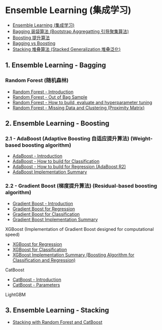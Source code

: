 # Ensemble Learning (集成学习)
  * [Ensemble Learning (集成学习)](https://github.com/yangshiteng/StatQuest-Study-Notes/blob/main/Notes/Ensemble%20Learning.md)
  * [Bagging 装袋算法 (Bootstrap Aggregatting 引导聚集算法)](https://github.com/yangshiteng/StatQuest-Study-Notes/blob/main/Notes/Bagging.md)
  * [Boosting 提升算法](https://github.com/yangshiteng/StatQuest-Study-Notes/blob/main/Notes/Boosting.md)
  * [Bagging vs Boosting](https://github.com/yangshiteng/StatQuest-Study-Notes/blob/main/Notes/Bagging%20vs%20Boosting.md)
  * [Stacking 堆叠算法 (Stacked Generalization 堆叠泛化)](https://github.com/yangshiteng/StatQuest-Study-Notes/blob/main/Notes/stacking.md)

## 1. Ensemble Learning - Bagging

### Random Forest (随机森林)
  * [Random Forest - Introduction](https://github.com/yangshiteng/StatQuest-Study-Notes/blob/main/Notes/Random%20Forest.md)
  * [Random Forest - Out of Bag Sample](https://github.com/yangshiteng/StatQuest-Study-Notes/blob/main/Notes/outofbagsample.md)
  * [Random Forest - How to build, evaluate and hyperparameter tuning](https://github.com/yangshiteng/StatQuest-Study-Notes/blob/main/Notes/RandomForest.pdf)
  * [Random Forest - Missing Data and Clustering (Proximity Matrix)](https://github.com/yangshiteng/StatQuest-Study-Notes/blob/main/Notes/TreemodelMissingdata.pdf)

## 2. Ensemble Learning - Boosting

### 2.1 - AdaBoost (Adaptive Boosting 自适应提升算法) (Weight-based boosting algorithm)
  * [AdaBoost - Introduction](https://github.com/yangshiteng/StatQuest-Study-Notes/blob/main/Notes/AdaBoost%20Introduction.md)
  * [AdaBoost - How to build for Classification](https://github.com/yangshiteng/StatQuest-Study-Notes/blob/main/Notes/AdaBoost.pdf)
  * [AdaBoost - How to build for Regression (AdaBoost R2)](https://github.com/yangshiteng/StatQuest-Study-Notes/blob/main/Notes/Adaboost%20for%20Regression.md)
  * [AdaBoost Implementation Summary](https://github.com/yangshiteng/StatQuest-Study-Notes/blob/main/Notes/AdaBoost%20Summary.md)

### 2.2 - Gradient Boost (梯度提升算法) (Residual-based boosting algorithm) 
  * [Gradient Boost - Introduction](https://github.com/yangshiteng/StatQuest-Study-Notes/blob/main/Notes/gradient%20boost%20introduction.md)
  * [Gradient Boost for Regression](https://github.com/yangshiteng/StatQuest-Study-Notes/blob/main/Notes/Gradient%20Boost%20for%20Regression.pdf)
  * [Gradient Boost for Classification](https://github.com/yangshiteng/StatQuest-Study-Notes/blob/main/Notes/Gradient%20Boost%20For%20Classification.pdf)
  * [Gradient Boost Implementation Summary](https://github.com/yangshiteng/StatQuest-Study-Notes/blob/main/Notes/Gradient%20Boost%20Summary.md)
  
  XGBoost (Implementation of Gradient Boost designed for computational speed)
  * [XGBoost for Regression](https://github.com/yangshiteng/StatQuest-Study-Notes/blob/main/Notes/XGBoost%20for%20Regression.pdf)
  * [XGBoost for Classification](https://github.com/yangshiteng/StatQuest-Study-Notes/blob/main/Notes/XGBoost%20for%20Classification.pdf)
  * [XGBoost Implementation Summary (Boosting Algorithm for Classification and Regression)](https://github.com/yangshiteng/StatQuest-Study-Notes/blob/main/Notes/XGBoost%20(Boosting%20Algorithm%20for%20Classification%20and%20Regression).md)

  CatBoost
  * [CatBoost - Introduction](https://github.com/yangshiteng/StatQuest-Study-Notes/blob/main/Notes/catboost.md)
  * [CatBoost - Parameters](https://github.com/yangshiteng/StatQuest-Study-Notes/blob/main/Notes/CatBoost%20Parameters.md)

  LightGBM



## 3. Ensemble Learning - Stacking

  * [Stacking with Random Forest and CatBoost](https://github.com/yangshiteng/StatQuest-Study-Notes/blob/main/Notes/stacking%20with%20randomforest%20and%20catboost.md)



